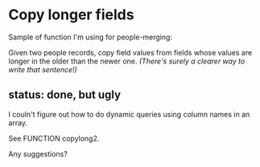 # Copy longer fields

Sample of function I'm using for people-merging:

Given two people records, copy field values from fields whose values are longer in the older than the newer one.  *(There's surely a clearer way to write that sentence!)*

## status:  done, but ugly

I couln't figure out how to do dynamic queries using column names in an array.

See FUNCTION copylong2.

Any suggestions?

